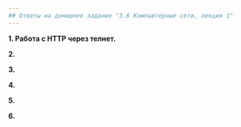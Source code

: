 ```yaml
---
## Ответы на домашнее задание "3.6 Компьютерные сети, лекция 1" 
---
```

                    
<strong>1. Работа c HTTP через телнет.</strong>   

<strong>2. </strong>     

<strong>3. </strong>     

<strong>4. </strong>    
     
<strong>5. </strong>     
         
<strong>6. </strong>       

